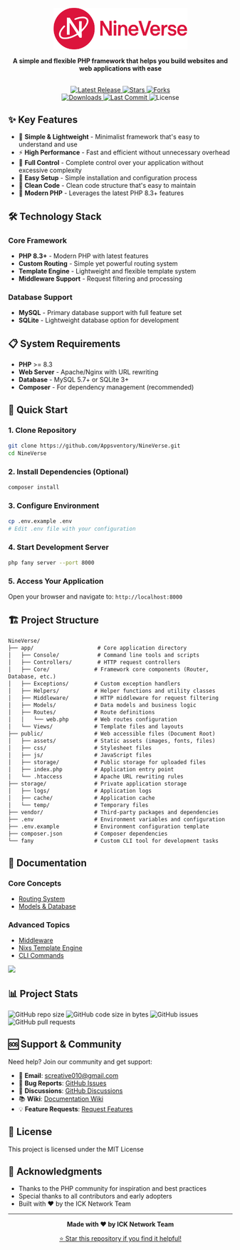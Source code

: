 <p align="center"><a href="https://github.com/Appsventory/NineVerse" target="_blank"><img src="./public/assets/nineverse-logo.png" width="300" alt="NineVerse Logo"></a></p>

<p align="center">
  <strong>A simple and flexible PHP framework that helps you build websites and web applications with ease</strong>
</p>

<br>

<div align="center">
  <a href="https://github.com/Appsventory/NineVerse/releases/latest">
    <img src="https://img.shields.io/github/v/release/Appsventory/NineVerse?style=flat&logo=github&color=2bbc8a" alt="Latest Release">
  </a>
  <a href="https://github.com/Appsventory/NineVerse/stargazers">
    <img src="https://img.shields.io/github/stars/Appsventory/NineVerse?style=flat&logo=github&color=ffd700" alt="Stars">
  </a>
  <a href="https://github.com/Appsventory/NineVerse/network/members">
    <img src="https://img.shields.io/github/forks/Appsventory/NineVerse?style=flat&logo=github&color=blueviolet" alt="Forks">
  </a>
  <br>
  <a href="https://github.com/Appsventory/NineVerse/releases">
    <img src="https://img.shields.io/github/downloads/Appsventory/NineVerse/total?style=flat&color=orange" alt="Downloads">
  </a>
  <a href="https://github.com/Appsventory/NineVerse/commits/main">
    <img src="https://img.shields.io/github/last-commit/Appsventory/NineVerse?style=flat&logo=github&color=4c1" alt="Last Commit">
  </a>
  <img src="https://img.shields.io/badge/license-MIT-blue" alt="License">
</div>

## ✨ Key Features

- 🎯 **Simple & Lightweight** - Minimalist framework that's easy to understand and use
- ⚡ **High Performance** - Fast and efficient without unnecessary overhead
- 🔧 **Full Control** - Complete control over your application without excessive complexity
- 🚀 **Easy Setup** - Simple installation and configuration process
- 📝 **Clean Code** - Clean code structure that's easy to maintain
- 📱 **Modern PHP** - Leverages the latest PHP 8.3+ features

## 🛠 Technology Stack

### Core Framework
- **PHP 8.3+** - Modern PHP with latest features
- **Custom Routing** - Simple yet powerful routing system
- **Template Engine** - Lightweight and flexible template system
- **Middleware Support** - Request filtering and processing

### Database Support
- **MySQL** - Primary database support with full feature set
- **SQLite** - Lightweight database option for development

## 📋 System Requirements

- **PHP** >= 8.3
- **Web Server** - Apache/Nginx with URL rewriting
- **Database** - MySQL 5.7+ or SQLite 3+
- **Composer** - For dependency management (recommended)

## 🚀 Quick Start

### 1. Clone Repository
```bash
git clone https://github.com/Appsventory/NineVerse.git
cd NineVerse
```

### 2. Install Dependencies (Optional)
```bash
composer install
```

### 3. Configure Environment
```bash
cp .env.example .env
# Edit .env file with your configuration
```

### 4. Start Development Server
```bash
php fany server --port 8000
```

### 5. Access Your Application
Open your browser and navigate to: `http://localhost:8000`

## 🏗️ Project Structure

```
NineVerse/
├── app/                    # Core application directory
│   ├── Console/            # Command line tools and scripts
│   ├── Controllers/        # HTTP request controllers
│   ├── Core/              # Framework core components (Router, Database, etc.)
│   ├── Exceptions/        # Custom exception handlers
│   ├── Helpers/           # Helper functions and utility classes
│   ├── Middleware/        # HTTP middleware for request filtering
│   ├── Models/            # Data models and business logic
│   ├── Routes/            # Route definitions
│   │   └── web.php        # Web routes configuration
│   └── Views/             # Template files and layouts
├── public/                # Web accessible files (Document Root)
│   ├── assets/            # Static assets (images, fonts, files)
│   ├── css/               # Stylesheet files
│   ├── js/                # JavaScript files
│   ├── storage/           # Public storage for uploaded files
│   ├── index.php          # Application entry point
│   └── .htaccess          # Apache URL rewriting rules
├── storage/               # Private application storage
│   ├── logs/              # Application logs
│   ├── cache/             # Application cache
│   └── temp/              # Temporary files
├── vendor/                # Third-party packages and dependencies
├── .env                   # Environment variables and configuration
├── .env.example           # Environment configuration template
├── composer.json          # Composer dependencies
└── fany                   # Custom CLI tool for development tasks
```

## 📖 Documentation

### Core Concepts
- [Routing System](https://github.com/Appsventory/NineVerse/blob/main/docs/router.md)
- [Models & Database](https://github.com/Appsventory/NineVerse/blob/main/docs/database.md)

### Advanced Topics
- [Middleware](https://github.com/Appsventory/NineVerse/blob/main/docs/middleware.md)
- [Nixs Template Engine](https://github.com/Appsventory/NineVerse/blob/main/docs/nixs.md)
- [CLI Commands](https://github.com/Appsventory/NineVerse/blob/main/docs/cli.md)


<a href="https://github.com/Appsventory/NineVerse/graphs/contributors">
  <img src="https://contrib.rocks/image?repo=Appsventory/NineVerse" />
</a>

## 📊 Project Stats

![GitHub repo size](https://img.shields.io/github/repo-size/Appsventory/NineVerse)
![GitHub code size in bytes](https://img.shields.io/github/languages/code-size/Appsventory/NineVerse)
![GitHub issues](https://img.shields.io/github/issues/Appsventory/NineVerse)
![GitHub pull requests](https://img.shields.io/github/issues-pr/Appsventory/NineVerse)

## 🆘 Support & Community

Need help? Join our community and get support:

- 📧 **Email**: screative010@gmail.com
- 🐛 **Bug Reports**: [GitHub Issues](https://github.com/Appsventory/NineVerse/issues)
- 💬 **Discussions**: [GitHub Discussions](https://github.com/Appsventory/NineVerse/discussions)
- 📚 **Wiki**: [Documentation Wiki](https://github.com/Appsventory/NineVerse/wiki)
- 💡 **Feature Requests**: [Request Features](https://github.com/Appsventory/NineVerse/issues/new?template=feature_request.md)


## 📜 License

This project is licensed under the MIT License

## 🙏 Acknowledgments

- Thanks to the PHP community for inspiration and best practices
- Special thanks to all contributors and early adopters
- Built with ❤️ by the ICK Network Team

---

<p align="center">
  <strong>Made with ❤️ by ICK Network Team</strong>
</p>

<p align="center">
  <a href="https://github.com/Appsventory/NineVerse">⭐ Star this repository if you find it helpful!</a>
</p>